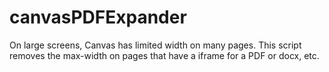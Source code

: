 # canvasPDFExpander
On large screens, Canvas has limited width on many pages. This script removes the max-width on pages that have a iframe for a PDF or docx, etc.
